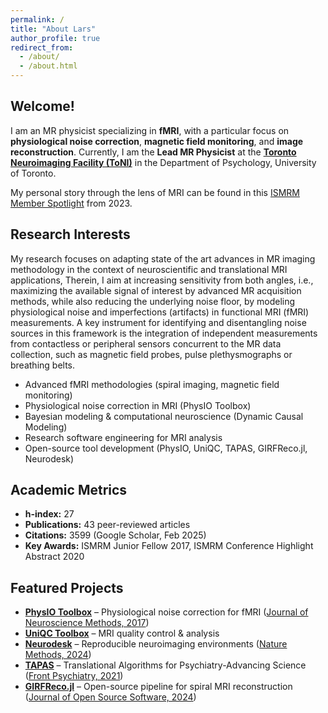 ```yaml
---
permalink: /
title: "About Lars"
author_profile: true
redirect_from: 
  - /about/
  - /about.html
---
```


## Welcome!

I am an MR physicist specializing in **fMRI**, with a particular focus on **physiological noise correction**, **magnetic field monitoring**, and **image reconstruction**. Currently, I am the **Lead MR Physicist** at the **[Toronto Neuroimaging Facility (ToNI)](https://toni.psych.utoronto.ca/)** in the Department of Psychology, University of Toronto.

My personal story through the lens of MRI can be found in this [ISMRM Member Spotlight](https://www.ismrm.org/member-spotlight/lars-kasper/) from 2023.

## Research Interests

My research focuses on adapting state of the art advances in MR imaging methodology in the context of neuroscientific and translational MRI applications, Therein, I aim at increasing sensitivity from both angles, i.e., maximizing the available signal of interest by advanced MR acquisition methods, while also reducing the underlying noise floor, by modeling physiological noise and imperfections (artifacts) in functional MRI (fMRI) measurements. A key instrument for identifying and disentangling noise sources in this framework is the integration of independent measurements from contactless or peripheral sensors concurrent to the MR data collection, such as magnetic field probes, pulse plethysmographs or breathing belts.

- Advanced fMRI methodologies (spiral imaging, magnetic field monitoring)
- Physiological noise correction in MRI (PhysIO Toolbox)
- Bayesian modeling & computational neuroscience (Dynamic Causal Modeling)
- Research software engineering for MRI analysis
- Open-source tool development (PhysIO, UniQC, TAPAS, GIRFReco.jl, Neurodesk)

## Academic Metrics

- **h-index:** 27  
- **Publications:** 43 peer-reviewed articles  
- **Citations:** 3599 (Google Scholar, Feb 2025)  
- **Key Awards:** ISMRM Junior Fellow 2017, ISMRM Conference Highlight Abstract 2020

## Featured Projects

- **[PhysIO Toolbox](https://github.com/ComputationalPsychiatry/PhysIO)** – Physiological noise correction for fMRI ([Journal of Neuroscience Methods, 2017](https://doi.org/10.1016/j.jneumeth.2016.10.019))  
- **[UniQC Toolbox](https://github.com/ComputationalPsychiatry/UniQC)** – MRI quality control & analysis  
- **[Neurodesk](https://neurodesk.org)** – Reproducible neuroimaging environments ([Nature Methods, 2024](https://doi.org/10.1038/s41592-023-02145-x))  
- **[TAPAS](https://github.com/translationalneuromodeling/tapas)** – Translational Algorithms for Psychiatry-Advancing Science ([Front Psychiatry, 2021](https://doi.org/10.3389/fpsyt.2021.680811))  
- **[GIRFReco.jl](hhttps://brain-to.github.io/GIRFReco.jl/)** – Open-source pipeline for spiral MRI reconstruction ([Journal of Open Source Software, 2024](https://doi.org/10.21105/joss.05877))